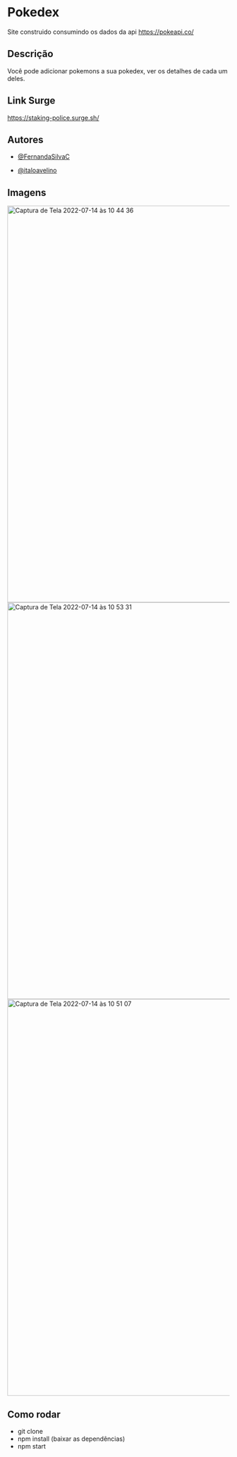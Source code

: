 # Pokedex

Site construido consumindo os dados da api https://pokeapi.co/

## Descrição

Você pode adicionar pokemons a sua pokedex, ver os detalhes de cada um deles.

## Link Surge

https://staking-police.surge.sh/

## Autores

- [@FernandaSilvaC](https://github.com/FernandaSilvaC)

- [@italoavelino](https://github.com/italoavelino)

## Imagens

<img width="900" alt="Captura de Tela 2022-07-14 às 10 44 36" src="https://user-images.githubusercontent.com/90333256/178997487-ccc58926-c5d1-4c44-baf7-47936dc15ac0.png">

<img width="900" alt="Captura de Tela 2022-07-14 às 10 53 31" src="https://user-images.githubusercontent.com/90333256/178998939-8f936d4c-2bef-4e32-bc42-ce19eb8f0570.png">

<img width="900" alt="Captura de Tela 2022-07-14 às 10 51 07" src="https://user-images.githubusercontent.com/90333256/178998324-e21abf2f-750a-4a65-bb86-cbaf50ae6055.png">

## Como rodar

- git clone
- npm install (baixar as dependências)
- npm start
